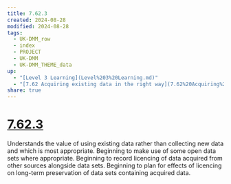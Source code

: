 ```yaml
---
title: 7.62.3
created: 2024-08-28
modified: 2024-08-28
tags:
  - UK-DMM_row
  - index
  - PROJECT
  - UK-DMM
  - UK-DMM_THEME_data
up:
  - "[Level 3 Learning](Level%203%20Learning.md)"
  - "[7.62 Acquiring existing data in the right way](7.62%20Acquiring%20existing%20data%20in%20the%20right%20way.md)"
share: true
---
```

# [7.62.3](7.62.3.md)

Understands the value of using existing data rather than collecting new data and which is most appropriate. Beginning to make use of some open data sets where appropriate. Beginning to record licencing of data acquired from other sources alongside data sets. Beginning to plan for effects of licencing on long-term preservation of data sets containing acquired data.
